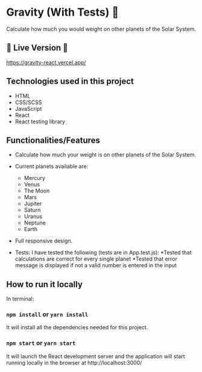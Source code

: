 # Gravity (With Tests) :milky_way:

Calculate how much  you would weight on other planets of the Solar System.

## 🚀 Live Version 🚀

https://gravity-react.vercel.app/

## Technologies used in this project

* HTML
* CSS/SCSS
* JavaScript
* React
* React testing library

## Functionalities/Features

* Calculate how much your weight is on other planets of the Solar System.
      
* Current planets available are:
    * Mercury
    * Venus
    * The Moon
    * Mars
    * Jupiter
    * Saturn
    * Uranus
    * Neptune
    * Earth
      
* Full responsive design.

* Tests: I have tested the following (tests are in App.test.js):
    *Tested that calculations are correct for every single planet
    *Tested that error message is displayed if not a valid number is entered in the input

## How to run it locally

In terminal:

### `npm install` or `yarn install`

It will install all the dependencies needed for this project.

### `npm start` or `yarn start`
It will launch the React development server and the application will start running locally in the browser at http://localhost:3000/
